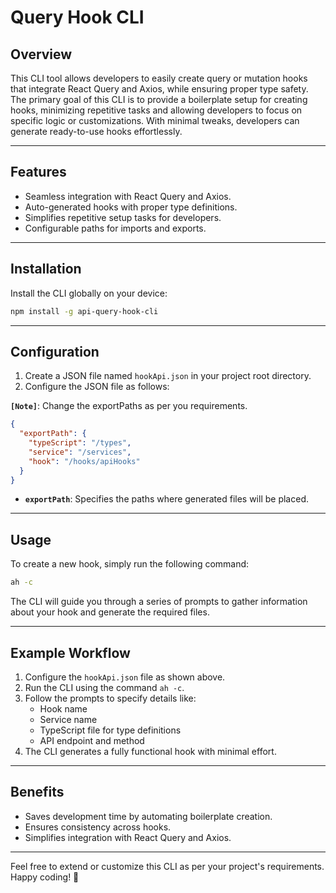 # Query Hook CLI

## Overview

This CLI tool allows developers to easily create query or mutation hooks that integrate React Query and Axios, while ensuring proper type safety. The primary goal of this CLI is to provide a boilerplate setup for creating hooks, minimizing repetitive tasks and allowing developers to focus on specific logic or customizations. With minimal tweaks, developers can generate ready-to-use hooks effortlessly.

---

## Features

- Seamless integration with React Query and Axios.
- Auto-generated hooks with proper type definitions.
- Simplifies repetitive setup tasks for developers.
- Configurable paths for imports and exports.

---

## Installation

Install the CLI globally on your device:

```bash
npm install -g api-query-hook-cli
```

---

## Configuration

1. Create a JSON file named `hookApi.json` in your project root directory.
2. Configure the JSON file as follows:

**`[Note]`**: Change the exportPaths as per you requirements.

```json
{
  "exportPath": {
    "typeScript": "/types",
    "service": "/services",
    "hook": "/hooks/apiHooks"
  }
}
```

- **`exportPath`**: Specifies the paths where generated files will be placed.

---

## Usage

To create a new hook, simply run the following command:

```bash
ah -c
```

The CLI will guide you through a series of prompts to gather information about your hook and generate the required files.

---

## Example Workflow

1. Configure the `hookApi.json` file as shown above.
2. Run the CLI using the command `ah -c`.
3. Follow the prompts to specify details like:
   - Hook name
   - Service name
   - TypeScript file for type definitions
   - API endpoint and method
4. The CLI generates a fully functional hook with minimal effort.

---

## Benefits

- Saves development time by automating boilerplate creation.
- Ensures consistency across hooks.
- Simplifies integration with React Query and Axios.

---

Feel free to extend or customize this CLI as per your project's requirements. Happy coding! 🚀
